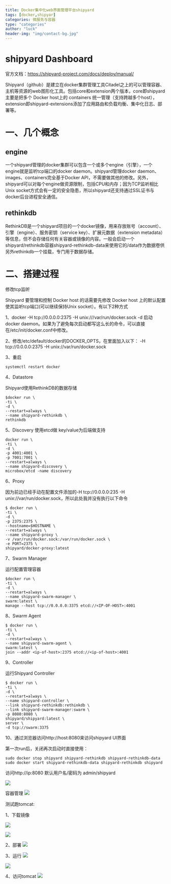 ```yaml
---
title: Docker集中化web界面管理平台shipyard
tags: [docker,shipyar]
categories: 微服务与容器
type: "categories"
author: "luck"
header-img: "img/contact-bg.jpg"
---
```


# shipyard Dashboard #

官方文档：https://shipyard-project.com/docs/deploy/manual/

Shipyard（github）是建立在docker集群管理工具Citadel之上的可以管理容器、主机等资源的web图形化工具。包括core和extension两个版本，core即shipyard主要是把多个 Docker host上的 containers 统一管理（支持跨越多个host），extension即shipyard-extensions添加了应用路由和负载均衡、集中化日志、部署等。

# 一、几个概念 #

## engine ##
一个shipyard管理的docker集群可以包含一个或多个engine（引擎），一个engine就是监听tcp端口的docker daemon。shipyard管理docker daemon、images、containers完全基于Docker API，不需要做其他的修改。另外，shipyard可以对每个engine做资源限制，包括CPU和内存；因为TCP监听相比Unix socket方式会有一定的安全隐患，所以shipyard还支持通过SSL证书与docker后台进程安全通信。
 
## rethinkdb ##
RethinkDB是一个shipyard项目的一个docker镜像，用来存放账号（account）、引擎（engine）、服务密钥（service key）、扩展元数据（extension metadata）等信息，但不会存储任何有关容器或镜像的内容。一般会启动一个shipyard/rethinkdb容器shipyard-rethinkdb-data来使用它的/data作为数据卷供另外rethinkdb一个挂载，专门用于数据存储。

# 二、搭建过程 #

修改tcp监听

Shipyard 要管理和控制 Docker host 的话需要先修改 Docker host 上的默认配置使其监听tcp端口(可以继续保持Unix socket）。有以下2种方式

1、docker -H tcp://0.0.0.0:2375 -H unix:///var/run/docker.sock -d 启动docker daemon。如果为了避免每次启动都写这么长的命令，可以直接在/etc/init/docker.conf中修改。

2、修改/etc/default/docker的DOCKER_OPTS，在里面加入以下：
-H tcp://0.0.0.0:2375 -H unix://var/run/docker.sock

3、重启

    systemctl restart docker

4、Datastore

Shipyard使用RethinkDB的数据存储

    $docker run \
    -ti \
    -d \
    --restart=always \
    --name shipyard-rethinkdb \
    rethinkdb

5、Discovery
使用etcd做 key/value为后端做支持

    docker run \
    -ti \
    -d \
    -p 4001:4001 \
    -p 7001:7001 \
    --restart=always \
    --name shipyard-discovery \
    microbox/etcd -name discovery

6、Proxy

因为前边已经手动在配置文件添加的-H tcp://0.0.0.0:235 -H unix://var/run/docker.sock，所以此处我并没有执行以下命令

    $ docker run \
    -ti \
    -d \
    -p 2375:2375 \
    --hostname=$HOSTNAME \
    --restart=always \
    --name shipyard-proxy \
    -v /var/run/docker.sock:/var/run/docker.sock \
    -e PORT=2375 \
    shipyard/docker-proxy:latest

7、Swarm Manager

运行配置管理容器

    $docker run \
    -ti \
    -d \
    --restart=always \
    --name shipyard-swarm-manager \
    swarm:latest \
    manage --host tcp://0.0.0.0:3375 etcd://<IP-OF-HOST>:4001

8、Swarm Agent

    $ docker run \
    -ti \
    -d \
    --restart=always \
    --name shipyard-swarm-agent \
    swarm:latest \
    join --addr <ip-of-host>:2375 etcd://<ip-of-host>:4001

9、Controller

运行Shipyard Controller

    $ docker run \
    -ti \
    -d \
    --restart=always \
    --name shipyard-controller \
    --link shipyard-rethinkdb:rethinkdb \
    --link shipyard-swarm-manager:swarm \
    -p 8080:8080 \
    shipyard/shipyard:latest \
    server \
    -d tcp://swarm:3375

10、通过浏览器访问http://host:8080来访问shipyard UI界面

第一次run后，关闭再次启动时直接使用：

    sudo docker stop shipyard shipyard-rethinkdb shipyard-rethinkdb-data
    sudo docker start shipyard-rethinkdb-data shipyard-rethinkdb shipyard

访问http://ip:8080   默认用户名/密码为 admin/shipyard

![](http://ocppiicaw.bkt.clouddn.com/docker/docker-shipyard1.png)

容器管理
![](http://ocppiicaw.bkt.clouddn.com/docker/docker-shipyard2.png)

测试跑tomcat:

1、下载镜像

![](http://ocppiicaw.bkt.clouddn.com/docker/docker-shipyard3.png)

![](http://ocppiicaw.bkt.clouddn.com/docker/docker-shipyard4.png)

2、部署
![](http://ocppiicaw.bkt.clouddn.com/docker/docker-shipyard9.png)

3、运行
![](http://ocppiicaw.bkt.clouddn.com/docker/docker-shipyard6.png)

![](http://ocppiicaw.bkt.clouddn.com/docker/docker-shipyard7.png)

4、访问tomcat
![](http://ocppiicaw.bkt.clouddn.com/docker/docker-shipyard8.png)
